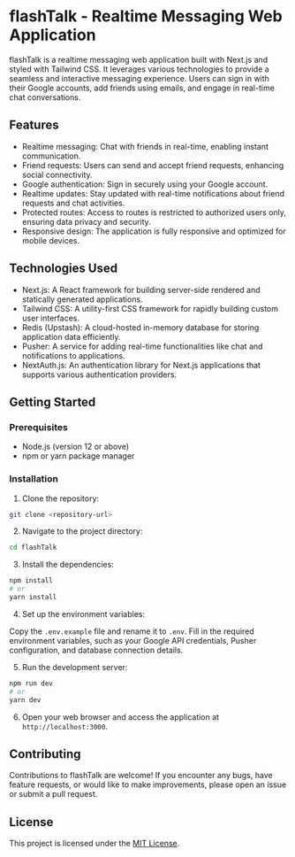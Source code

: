 
# flashTalk - Realtime Messaging Web Application

flashTalk is a realtime messaging web application built with Next.js and styled with Tailwind CSS. It leverages various technologies to provide a seamless and interactive messaging experience. Users can sign in with their Google accounts, add friends using emails, and engage in real-time chat conversations.

## Features

- Realtime messaging: Chat with friends in real-time, enabling instant communication.
- Friend requests: Users can send and accept friend requests, enhancing social connectivity.
- Google authentication: Sign in securely using your Google account.
- Realtime updates: Stay updated with real-time notifications about friend requests and chat activities.
- Protected routes: Access to routes is restricted to authorized users only, ensuring data privacy and security.
- Responsive design: The application is fully responsive and optimized for mobile devices.

## Technologies Used

- Next.js: A React framework for building server-side rendered and statically generated applications.
- Tailwind CSS: A utility-first CSS framework for rapidly building custom user interfaces.
- Redis (Upstash): A cloud-hosted in-memory database for storing application data efficiently.
- Pusher: A service for adding real-time functionalities like chat and notifications to applications.
- NextAuth.js: An authentication library for Next.js applications that supports various authentication providers.

## Getting Started

### Prerequisites

- Node.js (version 12 or above)
- npm or yarn package manager

### Installation

1. Clone the repository:

```bash
git clone <repository-url>
```

2. Navigate to the project directory:

```bash
cd flashTalk
```

3. Install the dependencies:

```bash
npm install
# or
yarn install
```

4. Set up the environment variables:

Copy the `.env.example` file and rename it to `.env`. Fill in the required environment variables, such as your Google API credentials, Pusher configuration, and database connection details.

5. Run the development server:

```bash
npm run dev
# or
yarn dev
```

6. Open your web browser and access the application at `http://localhost:3000`.

## Contributing

Contributions to flashTalk are welcome! If you encounter any bugs, have feature requests, or would like to make improvements, please open an issue or submit a pull request.

## License

This project is licensed under the [MIT License](LICENSE).

